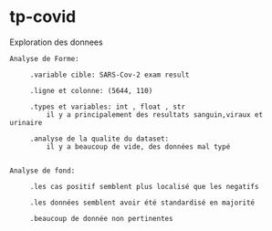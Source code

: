 # tp-covid

 Exploration des donnees

    Analyse de Forme:
 
         .variable cible: SARS-Cov-2 exam result
         
         .ligne et colonne: (5644, 110)
         
         .types et variables: int , float , str 
             il y a principalement des resultats sanguin,viraux et urinaire
         
         .analyse de la qualite du dataset: 
             il y a beaucoup de vide, des données mal typé

     
    Analyse de fond:
                
         .les cas positif semblent plus localisé que les negatifs
         
         .les données semblent avoir été standardisé en majorité
         
         .beaucoup de donnée non pertinentes 
         
         







